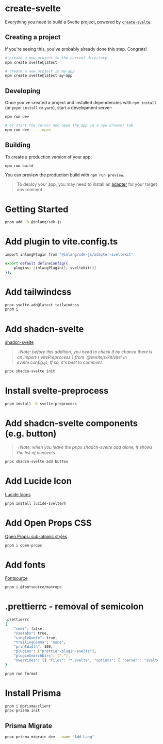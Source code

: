 # create-svelte

Everything you need to build a Svelte project, powered by [`create-svelte`](https://github.com/sveltejs/kit/tree/master/packages/create-svelte).

## Creating a project

If you're seeing this, you've probably already done this step. Congrats!

```bash
# create a new project in the current directory
npm create svelte@latest

# create a new project in my-app
npm create svelte@latest my-app
```

## Developing

Once you've created a project and installed dependencies with `npm install` (or `pnpm install` or `yarn`), start a development server:

```bash
npm run dev

# or start the server and open the app in a new browser tab
npm run dev -- --open
```

## Building

To create a production version of your app:

```bash
npm run build
```

You can preview the production build with `npm run preview`.

> To deploy your app, you may need to install an [adapter](https://kit.svelte.dev/docs/adapters) for your target environment.

# Getting Started

```bash
pnpm add -D @inlang/sdk-js
```

# Add plugin to vite.config.ts

```bash
import inlangPlugin from "@inlang/sdk-js/adapter-sveltekit"

export default defineConfig({
	plugins: [inlangPlugin(), sveltekit()]
});
```

# Add tailwindcss

```bash
pnpx svelte-add@latest tailwindcss
pnpm i
```
# Add shadcn-svelte

[shadcn-svelte](https://www.shadcn-svelte.com/)

> *💡Note: before this addition, you need to check if by chance there is an import { vitePreprocess } from '@sveltejs/kit/vite' in svelte.config.js; 
If so, it's best to comment.*
> 

```bash
pnpx shadcn-svelte init
```

# Install svelte-preprocess

```bash
pnpm install -D svelte-preprocess
```

# Add shadcn-svelte components (e.g. button)

> *💡Note: when you leave the pnpx shadcn-svelte add alone, it shows the list of elements*.
> 

```bash
pnpx shadcn-svelte add button
```

# Add Lucide Icon

[Lucide Icons](https://lucide.dev/guide/packages/lucide-svelte)

```bash
pnpm install lucide-svelte/h
```

# Add Open Props CSS

[Open Props: sub-atomic styles](https://open-props.style/)

```bash
pnpm i open-props 
```

# Add fonts

[Fontsource](https://fontsource.org/)

```bash
pnpm i @fontsource/manrope
```

# .prettierrc - removal of semicolon

```bash
.prettierrc
{
	"semi": false,
	"useTabs": true,
	"singleQuote": true,
	"trailingComma": "none",
	"printWidth": 100,
	"plugins": ["prettier-plugin-svelte"],
	"pluginSearchDirs": ["."],
	"overrides": [{ "files": "*.svelte", "options": { "parser": "svelte" } }]
}
```

```bash
pnpm run format
```

# Install Prisma

```bash
pnpm i @prisma/client
pnpx prisma init
```

## Prisma Migrate

```bash
pnpx prisma migrate dev --name "Add Lang"
```